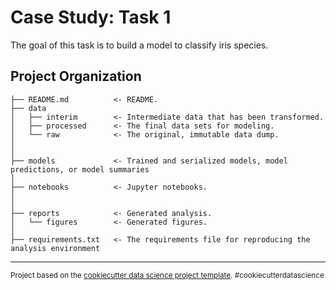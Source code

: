 Case Study: Task 1
==============================

The goal of this task is to build a model to classify iris species.

Project Organization
------------

    ├── README.md          <- README.
    ├── data
    │   ├── interim        <- Intermediate data that has been transformed.
    │   ├── processed      <- The final data sets for modeling.
    │   └── raw            <- The original, immutable data dump.
    │
    │
    ├── models             <- Trained and serialized models, model predictions, or model summaries
    │
    ├── notebooks          <- Jupyter notebooks.
    │
    │
    ├── reports            <- Generated analysis.
    │   └── figures        <- Generated figures.
    │
    ├── requirements.txt   <- The requirements file for reproducing the analysis environment
  
 
--------

<p><small>Project based on the <a target="_blank" href="https://drivendata.github.io/cookiecutter-data-science/">cookiecutter data science project template</a>. #cookiecutterdatascience</small></p>

